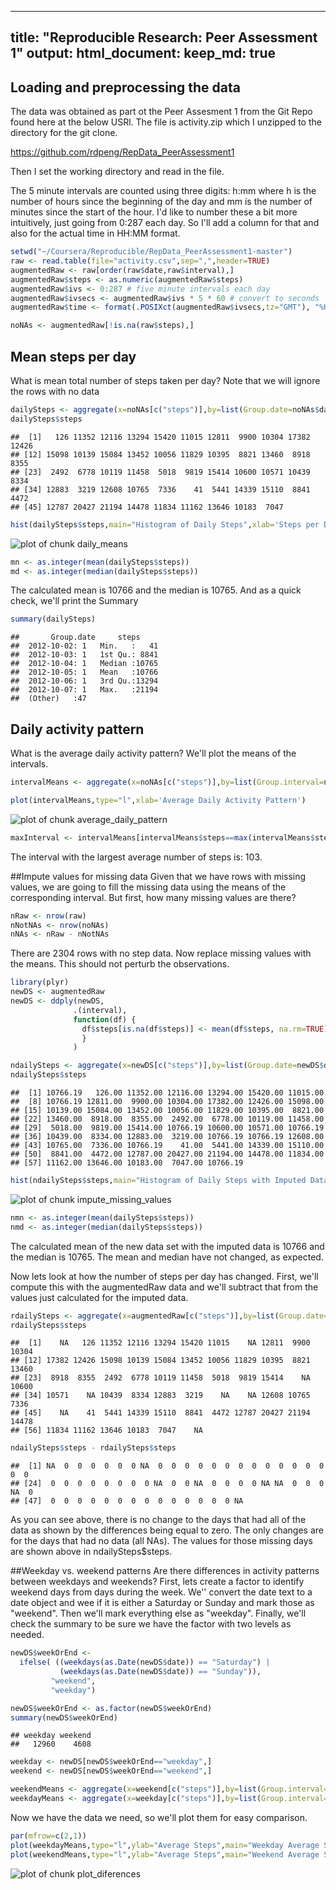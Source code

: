 <!-- rmarkdown v1 -->

---
title: "Reproducible Research: Peer Assessment 1"
output: 
  html_document:
    keep_md: true
---


## Loading and preprocessing the data
The data was obtained as part ot the Peer Assesment 1 from the Git Repo found here at the below USRl. The file is activity.zip which I unzipped to the directory for the git clone.

https://github.com/rdpeng/RepData_PeerAssessment1

Then I set the working directory and read in the file.

The 5 minute intervals are counted using three digits: h:mm where h is the number of hours since the beginning of the day and mm is the number of minutes since the start of the hour. I'd like to number these a bit more intuitively, just going from 0:287 each day. So I'll add a column for that and also for the actual time in HH:MM format.

```r
setwd("~/Coursera/Reproducible/RepData_PeerAssessment1-master")
raw <- read.table(file="activity.csv",sep=",",header=TRUE)
augmentedRaw <- raw[order(raw$date,raw$interval),]
augmentedRaw$steps <- as.numeric(augmentedRaw$steps)
augmentedRaw$ivs <- 0:287 # five minute intervals each day
augmentedRaw$ivsecs <- augmentedRaw$ivs * 5 * 60 # convert to seconds
augmentedRaw$time <- format(.POSIXct(augmentedRaw$ivsecs,tz="GMT"), "%H:%M")

noNAs <- augmentedRaw[!is.na(raw$steps),]
```
## Mean steps per day
What is mean total number of steps taken per day? Note that we will ignore the rows with no data


```r
dailySteps <- aggregate(x=noNAs[c("steps")],by=list(Group.date=noNAs$date),FUN=sum)
dailySteps$steps 
```

```
##  [1]   126 11352 12116 13294 15420 11015 12811  9900 10304 17382 12426
## [12] 15098 10139 15084 13452 10056 11829 10395  8821 13460  8918  8355
## [23]  2492  6778 10119 11458  5018  9819 15414 10600 10571 10439  8334
## [34] 12883  3219 12608 10765  7336    41  5441 14339 15110  8841  4472
## [45] 12787 20427 21194 14478 11834 11162 13646 10183  7047
```

```r
hist(dailySteps$steps,main="Histogram of Daily Steps",xlab='Steps per Day')
```

![plot of chunk daily_means](figure/daily_means-1.png) 

```r
mn <- as.integer(mean(dailySteps$steps))
md <- as.integer(median(dailySteps$steps))
```
The calculated mean is 10766 and the median is 10765.
And as a quick check, we'll print the Summary

```r
summary(dailySteps)
```

```
##       Group.date     steps      
##  2012-10-02: 1   Min.   :   41  
##  2012-10-03: 1   1st Qu.: 8841  
##  2012-10-04: 1   Median :10765  
##  2012-10-05: 1   Mean   :10766  
##  2012-10-06: 1   3rd Qu.:13294  
##  2012-10-07: 1   Max.   :21194  
##  (Other)   :47
```

## Daily activity pattern
What is the average daily activity pattern? We'll plot the means of the intervals.


```r
intervalMeans <- aggregate(x=noNAs[c("steps")],by=list(Group.interval=noNAs$ivs),FUN=mean)

plot(intervalMeans,type="l",xlab='Average Daily Activity Pattern')
```

![plot of chunk average_daily_pattern](figure/average_daily_pattern-1.png) 

```r
maxInterval <- intervalMeans[intervalMeans$steps==max(intervalMeans$steps),1]
```
The interval with the largest average number of steps is: 103.


##Impute values for missing data
Given that we have rows with missing values, we are going to fill the missing data using the means of the corresponding interval. But first, how many missing values are there?

```r
nRaw <- nrow(raw)
nNotNAs <- nrow(noNAs)
nNAs <- nRaw - nNotNAs
```
There are 2304 rows with no step data. Now replace missing values with the means. This should not perturb the observations.


```r
library(plyr)
newDS <- augmentedRaw
newDS <- ddply(newDS, 
              .(interval), 
              function(df) {
                df$steps[is.na(df$steps)] <- mean(df$steps, na.rm=TRUE); return(df)
                }
              )

ndailySteps <- aggregate(x=newDS[c("steps")],by=list(Group.date=newDS$date),FUN=sum)
ndailySteps$steps 
```

```
##  [1] 10766.19   126.00 11352.00 12116.00 13294.00 15420.00 11015.00
##  [8] 10766.19 12811.00  9900.00 10304.00 17382.00 12426.00 15098.00
## [15] 10139.00 15084.00 13452.00 10056.00 11829.00 10395.00  8821.00
## [22] 13460.00  8918.00  8355.00  2492.00  6778.00 10119.00 11458.00
## [29]  5018.00  9819.00 15414.00 10766.19 10600.00 10571.00 10766.19
## [36] 10439.00  8334.00 12883.00  3219.00 10766.19 10766.19 12608.00
## [43] 10765.00  7336.00 10766.19    41.00  5441.00 14339.00 15110.00
## [50]  8841.00  4472.00 12787.00 20427.00 21194.00 14478.00 11834.00
## [57] 11162.00 13646.00 10183.00  7047.00 10766.19
```

```r
hist(ndailySteps$steps,main="Histogram of Daily Steps with Imputed Data",xlab='Steps per Day')
```

![plot of chunk impute_missing_values](figure/impute_missing_values-1.png) 

```r
nmn <- as.integer(mean(dailySteps$steps))
nmd <- as.integer(median(dailySteps$steps))
```
The calculated mean of the new data set with the imputed data is 10766 and the median is 10765. The mean and median have not changed, as expected.


Now lets look at how the number of steps per day has changed. First, we'll compute this with the augmentedRaw data and we'll subtract that from the values just calculated for the imputed data.


```r
rdailySteps <- aggregate(x=augmentedRaw[c("steps")],by=list(Group.date=augmentedRaw$date),FUN=sum)
rdailySteps$steps 
```

```
##  [1]    NA   126 11352 12116 13294 15420 11015    NA 12811  9900 10304
## [12] 17382 12426 15098 10139 15084 13452 10056 11829 10395  8821 13460
## [23]  8918  8355  2492  6778 10119 11458  5018  9819 15414    NA 10600
## [34] 10571    NA 10439  8334 12883  3219    NA    NA 12608 10765  7336
## [45]    NA    41  5441 14339 15110  8841  4472 12787 20427 21194 14478
## [56] 11834 11162 13646 10183  7047    NA
```

```r
ndailySteps$steps - rdailySteps$steps
```

```
##  [1] NA  0  0  0  0  0  0 NA  0  0  0  0  0  0  0  0  0  0  0  0  0  0  0
## [24]  0  0  0  0  0  0  0  0 NA  0  0 NA  0  0  0  0 NA NA  0  0  0 NA  0
## [47]  0  0  0  0  0  0  0  0  0  0  0  0  0  0 NA
```
As you can see above, there is no change to the days that had all of the data as shown by the differences being equal to zero. The only changes are for the days that had no data (all NAs). The values for those missing days are shown above in ndailySteps$steps.

##Weekday vs. weekend patterns
Are there differences in activity patterns between weekdays and weekends? First, lets create a factor to identify weekend days from days during the week. We'' convert the date text to a date object and wee if it is either a Saturday or Sunday and mark those as "weekend". Then we'll mark everything else as "weekday". Finally, we'll check the summary to be sure we have the factor with two levels as needed.

```r
newDS$weekOrEnd <- 
  ifelse( ((weekdays(as.Date(newDS$date)) == "Saturday") | 
           (weekdays(as.Date(newDS$date)) == "Sunday")),
         "weekend", 
         "weekday")

newDS$weekOrEnd <- as.factor(newDS$weekOrEnd)
summary(newDS$weekOrEnd)
```

```
## weekday weekend 
##   12960    4608
```

```r
weekday <- newDS[newDS$weekOrEnd=="weekday",]
weekend <- newDS[newDS$weekOrEnd=="weekend",]

weekendMeans <- aggregate(x=weekend[c("steps")],by=list(Group.interval=weekend$ivs),FUN=mean)
weekdayMeans <- aggregate(x=weekday[c("steps")],by=list(Group.interval=weekday$ivs),FUN=mean)
```
Now we have the data we need, so we'll plot them for easy comparison.


```r
par(mfrow=c(2,1))
plot(weekdayMeans,type="l",ylab="Average Steps",main="Weekday Average Steps by Interval",xlab='Interval')
plot(weekendMeans,type="l",ylab="Average Steps",main="Weekend Average Steps by Interval",xlab='Interval')
```

![plot of chunk plot_diferences](figure/plot_diferences-1.png) 
